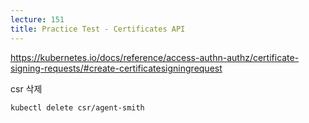 ```yaml
---
lecture: 151
title: Practice Test - Certificates API
---
```


https://kubernetes.io/docs/reference/access-authn-authz/certificate-signing-requests/#create-certificatesigningrequest

csr 삭제
```
kubectl delete csr/agent-smith
```
